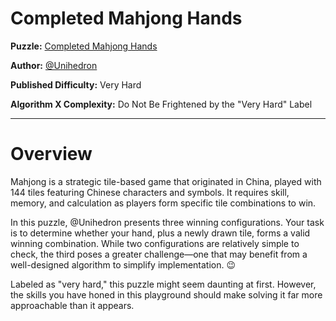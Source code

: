 # Completed Mahjong Hands

__Puzzle:__ [Completed Mahjong Hands](https://www.codingame.com/training/expert/completed-mahjong-hands)

__Author:__ [@Unihedron](https://www.codingame.com/profile/1d1729a2d8c008c6cf728ee88f1faa6d4978712)

__Published Difficulty:__ Very Hard

__Algorithm X Complexity:__ Do Not Be Frightened by the "Very Hard" Label

---

# Overview

Mahjong is a strategic tile-based game that originated in China, played with 144 tiles featuring Chinese characters and symbols. It requires skill, memory, and calculation as players form specific tile combinations to win.

In this puzzle, @Unihedron presents three winning configurations. Your task is to determine whether your hand, plus a newly drawn tile, forms a valid winning combination. While two configurations are relatively simple to check, the third poses a greater challenge—one that may benefit from a well-designed algorithm to simplify implementation. 😉

Labeled as "very hard," this puzzle might seem daunting at first. However, the skills you have honed in this playground should make solving it far more approachable than it appears.

<BR>